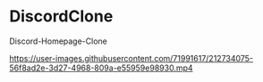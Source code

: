 # DiscordClone
Discord-Homepage-Clone


https://user-images.githubusercontent.com/71991617/212734075-56f8ad2e-3d27-4968-809a-e55959e98930.mp4

